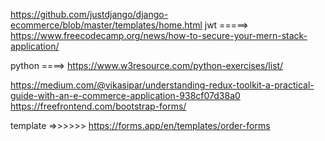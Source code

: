 

https://github.com/justdjango/django-ecommerce/blob/master/templates/home.html
jwt =====>  https://www.freecodecamp.org/news/how-to-secure-your-mern-stack-application/

python ====> https://www.w3resource.com/python-exercises/list/


https://medium.com/@vikasipar/understanding-redux-toolkit-a-practical-guide-with-an-e-commerce-application-938cf07d38a0
https://freefrontend.com/bootstrap-forms/

template =>>>>>> https://forms.app/en/templates/order-forms

